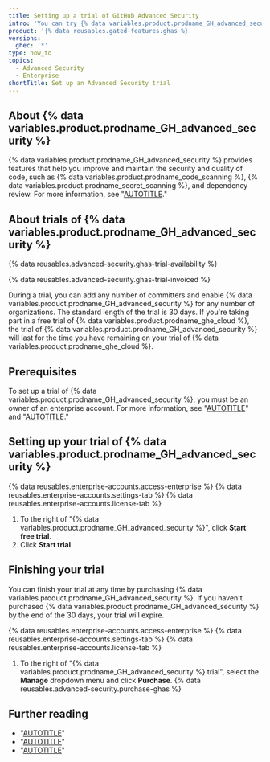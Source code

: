 ```yaml
---
title: Setting up a trial of GitHub Advanced Security
intro: 'You can try {% data variables.product.prodname_GH_advanced_security %} for free.'
product: '{% data reusables.gated-features.ghas %}'
versions:
  ghec: '*'
type: how_to
topics:
  - Advanced Security
  - Enterprise
shortTitle: Set up an Advanced Security trial
---
```


## About {% data variables.product.prodname_GH_advanced_security %}

{% data variables.product.prodname_GH_advanced_security %} provides features that help you improve and maintain the security and quality of code, such as {% data variables.product.prodname_code_scanning %}, {% data variables.product.prodname_secret_scanning %}, and dependency review. For more information, see "[AUTOTITLE](/get-started/learning-about-github/about-github-advanced-security)."

## About trials of {% data variables.product.prodname_GH_advanced_security %}

{% data reusables.advanced-security.ghas-trial-availability %}

{% data reusables.advanced-security.ghas-trial-invoiced %}

During a trial, you can add any number of committers and enable {% data variables.product.prodname_GH_advanced_security %} for any number of organizations. The standard length of the trial is 30 days. If you're taking part in a free trial of {% data variables.product.prodname_ghe_cloud %}, the trial of {% data variables.product.prodname_GH_advanced_security %} will last for the time you have remaining on your trial of {% data variables.product.prodname_ghe_cloud %}.

## Prerequisites

To set up a trial of {% data variables.product.prodname_GH_advanced_security %}, you must be an owner of an enterprise account. For more information, see "[AUTOTITLE](/admin/overview/about-enterprise-accounts)" and "[AUTOTITLE](/admin/managing-accounts-and-repositories/managing-users-in-your-enterprise/roles-in-an-enterprise#enterprise-owners)."

## Setting up your trial of {% data variables.product.prodname_GH_advanced_security %}

{% data reusables.enterprise-accounts.access-enterprise %}
{% data reusables.enterprise-accounts.settings-tab %}
{% data reusables.enterprise-accounts.license-tab %}
1. To the right of "{% data variables.product.prodname_GH_advanced_security %}", click **Start free trial**.
1. Click **Start trial**.

## Finishing your trial

You can finish your trial at any time by purchasing {% data variables.product.prodname_GH_advanced_security %}. If you haven't purchased {% data variables.product.prodname_GH_advanced_security %} by the end of the 30 days, your trial will expire.

{% data reusables.enterprise-accounts.access-enterprise %}
{% data reusables.enterprise-accounts.settings-tab %}
{% data reusables.enterprise-accounts.license-tab %}
1. To the right of "{% data variables.product.prodname_GH_advanced_security %} trial", select the **Manage** dropdown menu and click **Purchase**.
{% data reusables.advanced-security.purchase-ghas %}

## Further reading

* "[AUTOTITLE](/get-started/learning-about-github/about-github-advanced-security)"
* "[AUTOTITLE](/code-security/adopting-github-advanced-security-at-scale)"
* "[AUTOTITLE](/code-security/securing-your-organization/introduction-to-securing-your-organization-at-scale/about-enabling-security-features-at-scale)"
